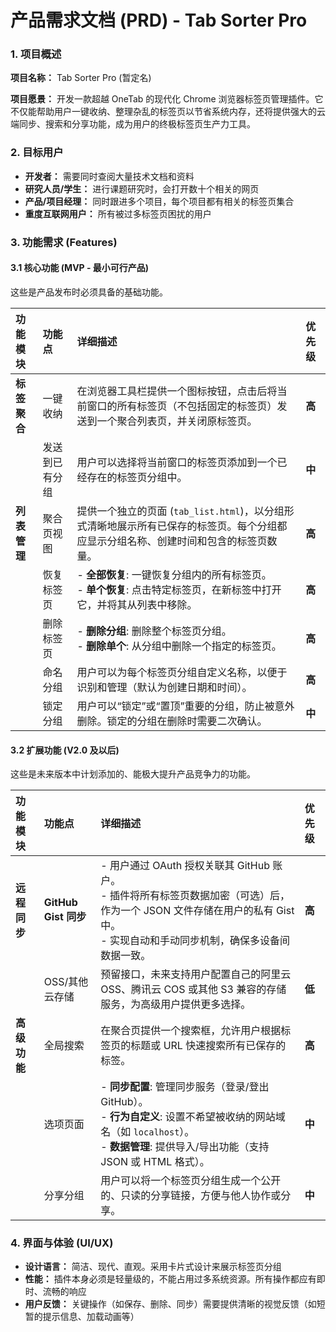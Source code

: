 # **产品需求文档 (PRD) - Tab Sorter Pro**

### **1. 项目概述**

**项目名称：** Tab Sorter Pro (暂定名)

**项目愿景：** 开发一款超越 OneTab 的现代化 Chrome 浏览器标签页管理插件。它不仅能帮助用户一键收纳、整理杂乱的标签页以节省系统内存，还将提供强大的云端同步、搜索和分享功能，成为用户的终极标签页生产力工具。

### **2. 目标用户**

* **开发者：** 需要同时查阅大量技术文档和资料
* **研究人员/学生：** 进行课题研究时，会打开数十个相关的网页
* **产品/项目经理：** 同时跟进多个项目，每个项目都有相关的标签页集合
* **重度互联网用户：** 所有被过多标签页困扰的用户

### **3. 功能需求 (Features)**

#### **3.1 核心功能 (MVP - 最小可行产品)**

这些是产品发布时必须具备的基础功能。

| 功能模块 | 功能点 | 详细描述 | 优先级 |
| :---- | :---- | :---- | :---- |
| **标签聚合** | 一键收纳 | 在浏览器工具栏提供一个图标按钮，点击后将当前窗口的所有标签页（不包括固定的标签页）发送到一个聚合列表页，并关闭原标签页。 | **高** |
|  | 发送到已有分组 | 用户可以选择将当前窗口的标签页添加到一个已经存在的标签页分组中。 | **中** |
| **列表管理** | 聚合页视图 | 提供一个独立的页面 (`tab_list.html`)，以分组形式清晰地展示所有已保存的标签页。每个分组都应显示分组名称、创建时间和包含的标签页数量。 | **高** |
|  | 恢复标签页 | - **全部恢复**: 一键恢复分组内的所有标签页。<br>- **单个恢复**: 点击特定标签页，在新标签中打开它，并将其从列表中移除。 | **高** |
|  | 删除标签页 | - **删除分组**: 删除整个标签页分组。<br>- **删除单个**: 从分组中删除一个指定的标签页。 | **高** |
|  | 命名分组 | 用户可以为每个标签页分组自定义名称，以便于识别和管理（默认为创建日期和时间）。 | **高** |
|  | 锁定分组 | 用户可以“锁定”或“置顶”重要的分组，防止被意外删除。锁定的分组在删除时需要二次确认。 | **中** |

#### **3.2 扩展功能 (V2.0 及以后)**

这些是未来版本中计划添加的、能极大提升产品竞争力的功能。

| 功能模块 | 功能点 | 详细描述 | 优先级 |
| :---- | :---- | :---- | :---- |
| **远程同步** | **GitHub Gist 同步** | - 用户通过 OAuth 授权关联其 GitHub 账户。<br>- 插件将所有标签页数据加密（可选）后，作为一个 JSON 文件存储在用户的私有 Gist 中。<br>- 实现自动和手动同步机制，确保多设备间数据一致。 | **高** |
|  | OSS/其他云存储 | 预留接口，未来支持用户配置自己的阿里云 OSS、腾讯云 COS 或其他 S3 兼容的存储服务，为高级用户提供更多选择。 | **低** |
| **高级功能** | 全局搜索 | 在聚合页提供一个搜索框，允许用户根据标签页的标题或 URL 快速搜索所有已保存的标签。 | **高** |
|  | 选项页面 | - **同步配置**: 管理同步服务（登录/登出 GitHub）。<br>- **行为自定义**: 设置不希望被收纳的网站域名（如 `localhost`）。<br>- **数据管理**: 提供导入/导出功能（支持 JSON 或 HTML 格式）。 | **中** |
|  | 分享分组 | 用户可以将一个标签页分组生成一个公开的、只读的分享链接，方便与他人协作或分享。 | **中** |

### **4. 界面与体验 (UI/UX)**

* **设计语言：** 简洁、现代、直观。采用卡片式设计来展示标签页分组
* **性能：** 插件本身必须是轻量级的，不能占用过多系统资源。所有操作都应有即时、流畅的响应
* **用户反馈：** 关键操作（如保存、删除、同步）需要提供清晰的视觉反馈（如短暂的提示信息、加载动画等）